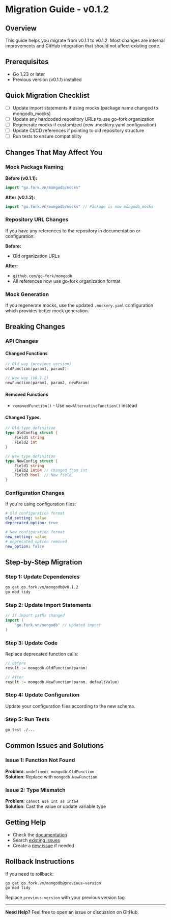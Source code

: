 # Migration Guide - v0.1.2

## Overview
This guide helps you migrate from v0.1.1 to v0.1.2. Most changes are internal improvements and GitHub integration that should not affect existing code.

## Prerequisites
- Go 1.23 or later
- Previous version (v0.1.1) installed

## Quick Migration Checklist
- [ ] Update import statements if using mocks (package name changed to mongodb_mocks)
- [ ] Update any hardcoded repository URLs to use go-fork organization
- [ ] Regenerate mocks if customized (new .mockery.yaml configuration)
- [ ] Update CI/CD references if pointing to old repository structure
- [ ] Run tests to ensure compatibility

## Changes That May Affect You

### Mock Package Naming
**Before (v0.1.1):**
```go
import "go.fork.vn/mongodb/mocks"
```

**After (v0.1.2):**
```go
import "go.fork.vn/mongodb/mocks" // Package is now mongodb_mocks
```

### Repository URL Changes
If you have any references to the repository in documentation or configuration:

**Before:**
- Old organization URLs

**After:**
- `github.com/go-fork/mongodb`
- All references now use go-fork organization format

### Mock Generation
If you regenerate mocks, use the updated `.mockery.yaml` configuration which provides better mock generation.

## Breaking Changes

### API Changes
#### Changed Functions
```go
// Old way (previous version)
oldFunction(param1, param2)

// New way (v0.1.2)
newFunction(param1, param2, newParam)
```

#### Removed Functions
- `removedFunction()` - Use `newAlternativeFunction()` instead

#### Changed Types
```go
// Old type definition
type OldConfig struct {
    Field1 string
    Field2 int
}

// New type definition
type NewConfig struct {
    Field1 string
    Field2 int64 // Changed from int
    Field3 bool  // New field
}
```

### Configuration Changes
If you're using configuration files:

```yaml
# Old configuration format
old_setting: value
deprecated_option: true

# New configuration format
new_setting: value
# deprecated_option removed
new_option: false
```

## Step-by-Step Migration

### Step 1: Update Dependencies
```bash
go get go.fork.vn/mongodb@v0.1.2
go mod tidy
```

### Step 2: Update Import Statements
```go
// If import paths changed
import (
    "go.fork.vn/mongodb" // Updated import
)
```

### Step 3: Update Code
Replace deprecated function calls:

```go
// Before
result := mongodb.OldFunction(param)

// After
result := mongodb.NewFunction(param, defaultValue)
```

### Step 4: Update Configuration
Update your configuration files according to the new schema.

### Step 5: Run Tests
```bash
go test ./...
```

## Common Issues and Solutions

### Issue 1: Function Not Found
**Problem**: `undefined: mongodb.OldFunction`  
**Solution**: Replace with `mongodb.NewFunction`

### Issue 2: Type Mismatch
**Problem**: `cannot use int as int64`  
**Solution**: Cast the value or update variable type

## Getting Help
- Check the [documentation](https://pkg.go.dev/go.fork.vn/mongodb@v0.1.2)
- Search [existing issues](https://github.com/go-fork/mongodb/issues)
- Create a [new issue](https://github.com/go-fork/mongodb/issues/new) if needed

## Rollback Instructions
If you need to rollback:

```bash
go get go.fork.vn/mongodb@previous-version
go mod tidy
```

Replace `previous-version` with your previous version tag.

---
**Need Help?** Feel free to open an issue or discussion on GitHub.
